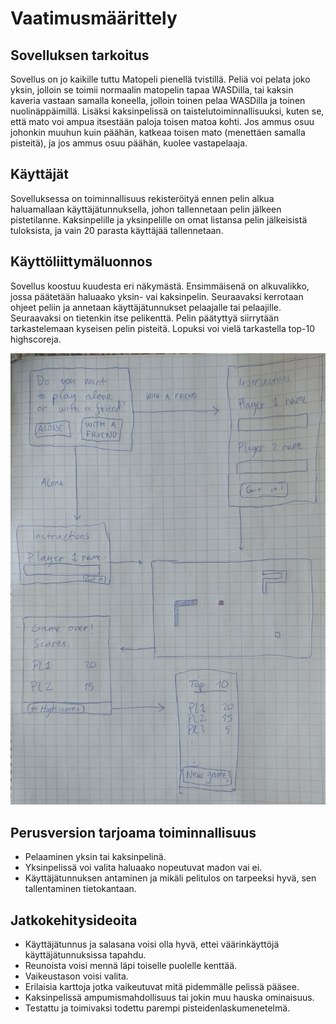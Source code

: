 # Vaatimusmäärittely

## Sovelluksen tarkoitus
Sovellus on jo kaikille tuttu Matopeli pienellä tvistillä. Peliä voi pelata joko yksin, jolloin se toimii normaalin matopelin tapaa WASDilla, tai kaksin kaveria vastaan samalla koneella, jolloin toinen pelaa WASDilla ja toinen nuolinäppäimillä. Lisäksi kaksinpelissä on taistelutoiminnallisuuksi, kuten se, että mato voi ampua itsestään paloja toisen matoa kohti. Jos ammus osuu johonkin muuhun kuin päähän, katkeaa toisen mato (menettäen samalla pisteitä), ja jos ammus osuu päähän, kuolee vastapelaaja.

## Käyttäjät
Sovelluksessa on toiminnallisuus rekisteröityä ennen pelin alkua haluamallaan käyttäjätunnuksella, johon tallennetaan pelin jälkeen pistetilanne. Kaksinpelille ja yksinpelille on omat listansa pelin jälkeisistä tuloksista, ja vain 20 parasta käyttäjää tallennetaan.

## Käyttöliittymäluonnos
Sovellus koostuu kuudesta eri näkymästä. Ensimmäisenä on alkuvalikko, jossa päätetään haluaako yksin- vai kaksinpelin. Seuraavaksi kerrotaan ohjeet peliin ja annetaan käyttäjätunnukset pelaajalle tai pelaajille. Seuraavaksi on tietenkin itse pelikenttä. Pelin päätyttyä siirrytään tarkastelemaan kyseisen pelin pisteitä. Lopuksi voi vielä tarkastella top-10 highscoreja.

![Käyttöliittymäluonnos](https://github.com/hallssus/omt-harjoitustyo/blob/master/dokumentaatio/kuvat/kayttoliittymacrop.jpeg)

## Perusversion tarjoama toiminnallisuus
* Pelaaminen yksin tai kaksinpelinä. 
* Yksinpelissä voi valita haluaako nopeutuvat madon vai ei.
* Käyttäjätunnuksen antaminen ja mikäli pelitulos on tarpeeksi hyvä, sen tallentaminen tietokantaan.

## Jatkokehitysideoita
* Käyttäjätunnus ja salasana voisi olla hyvä, ettei väärinkäyttöjä käyttäjätunnuksissa tapahdu.
* Reunoista voisi mennä läpi toiselle puolelle kenttää.
* Vaikeustason voisi valita.
* Erilaisia karttoja jotka vaikeutuvat mitä pidemmälle pelissä pääsee.
* Kaksinpelissä ampumismahdollisuus tai jokin muu hauska ominaisuus.
* Testattu ja toimivaksi todettu parempi pisteidenlaskumenetelmä.

